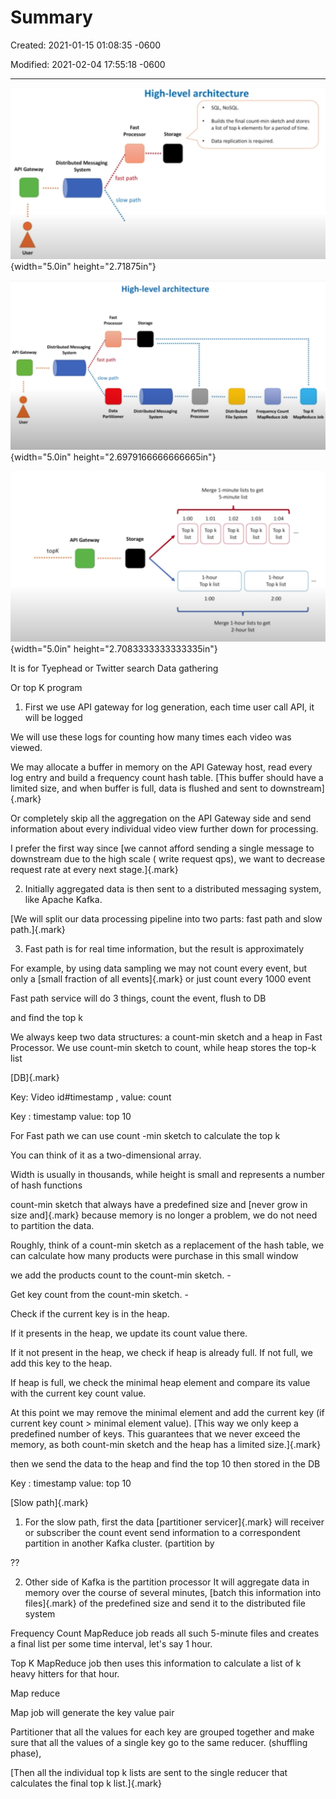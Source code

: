 # Summary 

Created: 2021-01-15 01:08:35 -0600

Modified: 2021-02-04 17:55:18 -0600

---

![High-level architecture Stor. SQL. Builds the final axjnt-min sketch and st«es a list Of top k elements for a period Of tinw Data is Distrbuted API Gateway fast path slow path ](../../media/Steam^JCollection-TopK-Summary-image1.png){width="5.0in" height="2.71875in"}



![High-level architecture Processor Distrbuted API Gatew" fast path slow path Stor. Distributed Messaøt% Partition Distributed Søtem Count Top K MapReduce Job ](../../media/Steam^JCollection-TopK-Summary-image2.png){width="5.0in" height="2.6979166666666665in"}



![mal•l οι s;s« »noq-T ΟΦΙ d01 ιηαι-Τ 601 κιομ-Τ )dOl eeaaa εστ ιο:τ το:τ οο:τ ](../../media/Steam^JCollection-TopK-Summary-image3.png){width="5.0in" height="2.7083333333333335in"}









It is for Tyephead or Twitter search Data gathering

Or top K program





1.  First we use API gateway for log generation, each time user call API, it will be logged



We will use these logs for counting how many times each video was viewed.



We may allocate a buffer in memory on the API Gateway host, read every log entry and build a frequency count hash table. [This buffer should have a limited size, and when buffer is full, data is flushed and sent to downstream]{.mark}



Or completely skip all the aggregation on the API Gateway side and send information about every individual video view further down for processing.



I prefer the first way since [we cannot afford sending a single message to downstream due to the high scale ( write request qps), we want to decrease request rate at every next stage.]{.mark}







2.  Initially aggregated data is then sent to a distributed messaging system, like Apache Kafka.



[We will split our data processing pipeline into two parts: fast path and slow path.]{.mark}



3.  Fast path is for real time information, but the result is approximately



For example, by using data sampling we may not count every event, but only a [small fraction of all events]{.mark} or just count every 1000 event



Fast path service will do 3 things, count the event, flush to DB

and find the top k



We always keep two data structures: a count-min sketch and a heap in Fast Processor. We use count-min sketch to count, while heap stores the top-k list



[DB]{.mark}



Key: Video id#timestamp , value: count



Key : timestamp value: top 10





For Fast path we can use count -min sketch to calculate the top k



You can think of it as a two-dimensional array.

Width is usually in thousands, while height is small and represents a number of hash functions



count-min sketch that always have a predefined size and [never grow in size and]{.mark} because memory is no longer a problem, we do not need to partition the data.



Roughly, think of a count-min sketch as a replacement of the hash table, we can calculate how many products were purchase in this small window



we add the products count to the count-min sketch. -

Get key count from the count-min sketch. -

Check if the current key is in the heap.

If it presents in the heap, we update its count value there.

If it not present in the heap, we check if heap is already full. If not full, we add this key to the heap.

If heap is full, we check the minimal heap element and compare its value with the current key count value.



At this point we may remove the minimal element and add the current key (if current key count > minimal element value). [This way we only keep a predefined number of keys. This guarantees that we never exceed the memory, as both count-min sketch and the heap has a limited size.]{.mark}





then we send the data to the heap and find the top 10 then stored in the DB



Key : timestamp value: top 10





[Slow path]{.mark}



1.  For the slow path, first the data [partitioner servicer]{.mark} will receiver or subscriber the count event send information to a correspondent partition in another Kafka cluster. (partition by

??



2.  Other side of Kafka is the partition processor It will aggregate data in memory over the course of several minutes, [batch this information into files]{.mark} of the predefined size and send it to the distributed file system





Frequency Count MapReduce job reads all such 5-minute files and creates a final list per some time interval, let's say 1 hour.



Top K MapReduce job then uses this information to calculate a list of k heavy hitters for that hour.



Map reduce



Map job will generate the key value pair

Partitioner that all the values for each key are grouped together and make sure that all the values of a single key go to the same reducer. (shuffling phase),



[Then all the individual top k lists are sent to the single reducer that calculates the final top k list.]{.mark}











